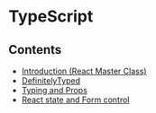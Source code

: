 # TypeScript

## Contents

- [Introduction (React Master Class)](https://github.com/solarsdev/TIL/blob/master/TypeScript/react_master_class_introduction.md)
- [DefinitelyTyped](https://github.com/solarsdev/TIL/blob/master/TypeScript/definitely_typed.md)
- [Typing and Props](https://github.com/solarsdev/TIL/blob/master/TypeScript/typing_and_props.md)
- [React state and Form control](https://github.com/solarsdev/TIL/blob/master/React/react_state_and_form_control.md)
